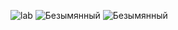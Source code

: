 
![lab](https://user-images.githubusercontent.com/102308733/208716706-a1df1575-8eb7-47a8-bd4c-d898e1337c16.jpg)
![Безымянный](https://user-images.githubusercontent.com/102308733/208716733-246fe130-a2b0-4c84-8f70-c48fa6f5a442.jpg)
![Безымянный](https://user-images.githubusercontent.com/102308733/208716748-bf99b76a-2cdc-4fc0-833a-ba22c5eb5552.png)
